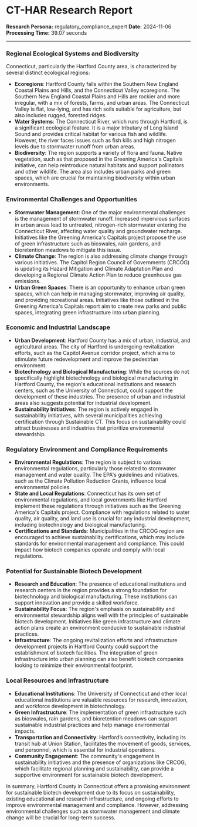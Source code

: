# CT-HAR Research Report

**Research Persona:** regulatory_compliance_expert
**Date:** 2024-11-06
**Processing Time:** 39.07 seconds

---

### Regional Ecological Systems and Biodiversity

Connecticut, particularly the Hartford County area, is characterized by several distinct ecological regions:

- **Ecoregions**: Hartford County falls within the Southern New England Coastal Plains and Hills, and the Connecticut Valley ecoregions. The Southern New England Coastal Plains and Hills are rockier and more irregular, with a mix of forests, farms, and urban areas. The Connecticut Valley is flat, low-lying, and has rich soils suitable for agriculture, but also includes rugged, forested ridges.
- **Water Systems**: The Connecticut River, which runs through Hartford, is a significant ecological feature. It is a major tributary of Long Island Sound and provides critical habitat for various fish and wildlife. However, the river faces issues such as fish kills and high nitrogen levels due to stormwater runoff from urban areas.
- **Biodiversity**: The region supports a variety of flora and fauna. Native vegetation, such as that proposed in the Greening America's Capitals initiative, can help reintroduce natural habitats and support pollinators and other wildlife. The area also includes urban parks and green spaces, which are crucial for maintaining biodiversity within urban environments.

### Environmental Challenges and Opportunities

- **Stormwater Management**: One of the major environmental challenges is the management of stormwater runoff. Increased impervious surfaces in urban areas lead to untreated, nitrogen-rich stormwater entering the Connecticut River, affecting water quality and groundwater recharge. Initiatives like the Greening America's Capitals project propose the use of green infrastructure such as bioswales, rain gardens, and bioretention meadows to mitigate this issue.
- **Climate Change**: The region is also addressing climate change through various initiatives. The Capitol Region Council of Governments (CRCOG) is updating its Hazard Mitigation and Climate Adaptation Plan and developing a Regional Climate Action Plan to reduce greenhouse gas emissions.
- **Urban Green Spaces**: There is an opportunity to enhance urban green spaces, which can help in managing stormwater, improving air quality, and providing recreational areas. Initiatives like those outlined in the Greening America's Capitals report aim to create new parks and public spaces, integrating green infrastructure into urban planning.

### Economic and Industrial Landscape

- **Urban Development**: Hartford County has a mix of urban, industrial, and agricultural areas. The city of Hartford is undergoing revitalization efforts, such as the Capitol Avenue corridor project, which aims to stimulate future redevelopment and improve the pedestrian environment.
- **Biotechnology and Biological Manufacturing**: While the sources do not specifically highlight biotechnology and biological manufacturing in Hartford County, the region's educational institutions and research centers, such as the University of Connecticut, could support the development of these industries. The presence of urban and industrial areas also suggests potential for industrial development.
- **Sustainability Initiatives**: The region is actively engaged in sustainability initiatives, with several municipalities achieving certification through Sustainable CT. This focus on sustainability could attract businesses and industries that prioritize environmental stewardship.

### Regulatory Environment and Compliance Requirements

- **Environmental Regulations**: The region is subject to various environmental regulations, particularly those related to stormwater management and water quality. The EPA's guidelines and initiatives, such as the Climate Pollution Reduction Grants, influence local environmental policies.
- **State and Local Regulations**: Connecticut has its own set of environmental regulations, and local governments like Hartford implement these regulations through initiatives such as the Greening America's Capitals project. Compliance with regulations related to water quality, air quality, and land use is crucial for any industrial development, including biotechnology and biological manufacturing.
- **Certifications and Standards**: Municipalities in the CRCOG region are encouraged to achieve sustainability certifications, which may include standards for environmental management and compliance. This could impact how biotech companies operate and comply with local regulations.

### Potential for Sustainable Biotech Development

- **Research and Education**: The presence of educational institutions and research centers in the region provides a strong foundation for biotechnology and biological manufacturing. These institutions can support innovation and provide a skilled workforce.
- **Sustainability Focus**: The region's emphasis on sustainability and environmental stewardship aligns well with the principles of sustainable biotech development. Initiatives like green infrastructure and climate action plans create an environment conducive to sustainable industrial practices.
- **Infrastructure**: The ongoing revitalization efforts and infrastructure development projects in Hartford County could support the establishment of biotech facilities. The integration of green infrastructure into urban planning can also benefit biotech companies looking to minimize their environmental footprint.

### Local Resources and Infrastructure

- **Educational Institutions**: The University of Connecticut and other local educational institutions are valuable resources for research, innovation, and workforce development in biotechnology.
- **Green Infrastructure**: The implementation of green infrastructure such as bioswales, rain gardens, and bioretention meadows can support sustainable industrial practices and help manage environmental impacts.
- **Transportation and Connectivity**: Hartford’s connectivity, including its transit hub at Union Station, facilitates the movement of goods, services, and personnel, which is essential for industrial operations.
- **Community Engagement**: The community's engagement in sustainability initiatives and the presence of organizations like CRCOG, which facilitate regional planning and sustainability, can provide a supportive environment for sustainable biotech development.

In summary, Hartford County in Connecticut offers a promising environment for sustainable biotech development due to its focus on sustainability, existing educational and research infrastructure, and ongoing efforts to improve environmental management and compliance. However, addressing environmental challenges such as stormwater management and climate change will be crucial for long-term success.